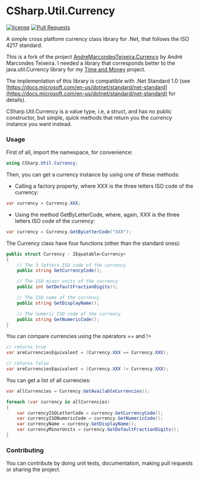 # CSharp.Util.Currency
[![license](https://img.shields.io/github/license/mashape/apistatus.svg)](https://github.com/mdupuis13/currency/blob/master/LICENSE)
[![Pull Requests](https://img.shields.io/badge/Pull%20Requests-Welcome-brightgreen.svg)](https://github.com/mdupuis13/currency/blob/master/CONTRIBUTING.md)

A simple cross platform currency class library for .Net, that follows the ISO 4217 standard.

This is a fork of the project [AndreMarcondesTeixeira.Currency](https://github.com/andremarcondesteixeira/currency) by André Marcondes Teixeira. I needed a library that corresponds better to the java.util.Currency library for my [Time and Money](https://github.com/mdupuis13/TimeAndMoneyCSharp) project.

The implementation of this library is compatible with .Net Standard 1.0 (see [https://docs.microsoft.com/en-us/dotnet/standard/net-standard](https://docs.microsoft.com/en-us/dotnet/standard/net-standard) for details).

CSharp.Util.Currency is a value type, i.e, a struct, and has no public constructor, but simple, quick methods that return you the currency instance you want instead.

<!-- ### Installation

Install through NuGet Package Manager:
```
Install-Package currency
``` -->

### Usage
First of all, import the namespace, for convenience:
``` c#
using CSharp.Util.Currency;
```

Then, you can get a currency instance by using one of these methods:

* Calling a factory property, where XXX is the three letters ISO code of the currency:
``` c#
var currency = Currency.XXX;
```

* Using the method GetByLetterCode, where, again, XXX is the three letters ISO code of the currency:
``` c#
var currency = Currency.GetByLetterCode("XXX");
``````

The Currency class have four functions (other than the standard ones):
``` c#
public struct Currency : IEquatable<Currency>
{
    // The 3 letters ISO code of the currency
    public string GetCurrencyCode();

    // The ISO minor units of the currency
    public int GetDefaultFractionDigits();

    // The ISO name of the currency
    public string GetDisplayName();

    // The numeric ISO code of the currency
    public string GetNumericCode();
}
```

You can compare currencies using the operators == and !=
``` c#
// returns true
var areCurrenciesEquivalent = (Currency.XXX == Currency.XXX);

// returns false
var areCurrenciesEquivalent = (Currency.XXX != Currency.XXX);
```

You can get a list of all currencies:
``` c#
var allCurrencies = Currency.GetAvailableCurrencies();

foreach (var currency in allCurrencies)
{
    var currencyISOLetterCode = currency.GetCurrencyCode();
    var currencyISONumericCode = currency.GetNumericCode();
    var currencyName = currency.GetDisplayName();
    var currencyMinorUnits = currency.GetDefaultFractionDigits();
}
```

### Contributing
You can contribute by doing unit tests, documentation, making pull requests or sharing the project.
